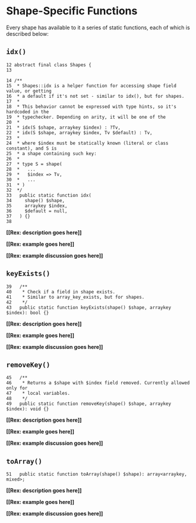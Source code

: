 # Shape-Specific Functions

Every shape has available to it a series of static functions, each of which is described below:

## `idx()`

```hack
12 abstract final class Shapes { 
13 
 
14 /** 
15  * Shapes::idx is a helper function for accessing shape field value, or getting 
16  * a default if it's not set - similar to idx(), but for shapes. 
17  * 
18  * This behavior cannot be expressed with type hints, so it's hardcoded in the 
19  * typechecker. Depending on arity, it will be one of the 
20  * 
21  * idx(S $shape, arraykey $index) : ?Tv, 
22  * idx(S $shape, arraykey $index, Tv $default) : Tv, 
23  * 
24  * where $index must be statically known (literal or class constant), and S is 
25  * a shape containing such key: 
26  * 
27  * type S = shape( 
28  *   ... 
29  *   $index => Tv, 
30  *   ... 
31  * ) 
32  */ 
33   public static function idx( 
34     shape() $shape, 
35     arraykey $index, 
36     $default = null, 
37   ) {} 
38 
```

**[[Rex: description goes here]]**

**[[Rex: example goes here]]**

**[[Rex: example discussion goes here]]**

## `keyExists()`

```hack
39   /** 
40    * Check if a field in shape exists. 
41    * Similar to array_key_exists, but for shapes. 
42    */ 
43   public static function keyExists(shape() $shape, arraykey $index): bool {} 
```

**[[Rex: description goes here]]**

**[[Rex: example goes here]]**

**[[Rex: example discussion goes here]]**

## `removeKey()`

```hack
45   /** 
46    * Returns a $shape with $index field removed. Currently allowed only for 
47    * local variables. 
48    */ 
49   public static function removeKey(shape() $shape, arraykey $index): void {} 
```

**[[Rex: description goes here]]**

**[[Rex: example goes here]]**

**[[Rex: example discussion goes here]]**

## `toArray()`

```hack
51   public static function toArray(shape() $shape): array<arraykey, mixed>; 
```

**[[Rex: description goes here]]**

**[[Rex: example goes here]]**

**[[Rex: example discussion goes here]]**
